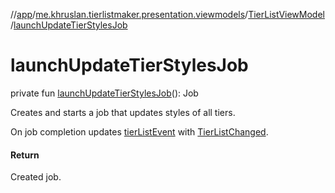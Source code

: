 //[app](../../../index.md)/[me.khruslan.tierlistmaker.presentation.viewmodels](../index.md)/[TierListViewModel](index.md)/[launchUpdateTierStylesJob](launch-update-tier-styles-job.md)

# launchUpdateTierStylesJob

private fun [launchUpdateTierStylesJob](launch-update-tier-styles-job.md)(): Job

Creates and starts a job that updates styles of all tiers.

On job completion updates [tierListEvent](tier-list-event.md) with [TierListChanged](../../me.khruslan.tierlistmaker.data.models.tierlist/-tier-list-changed/index.md).

#### Return

Created job.
